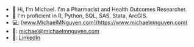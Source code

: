 - 👋 Hi, I’m Michael. I'm a Pharmacist and Health Outcomes Researcher.
- 🌱 I'm proficient in R, Python, SQL, SAS, Stata, ArcGIS.
- 💻: [www.MichaelMNguyen.com](https://www.michaelmnguyen.com)
- 📧: michael@michaelmnguyen.com
- 🔗: [LinkedIn](https://www.linkedin.com/in/michael-nguyen-43978464/)

<!---
mnguye17/mnguye17 is a ✨ special ✨ repository because its `README.md` (this file) appears on your GitHub profile.
You can click the Preview link to take a look at your changes.
--->
